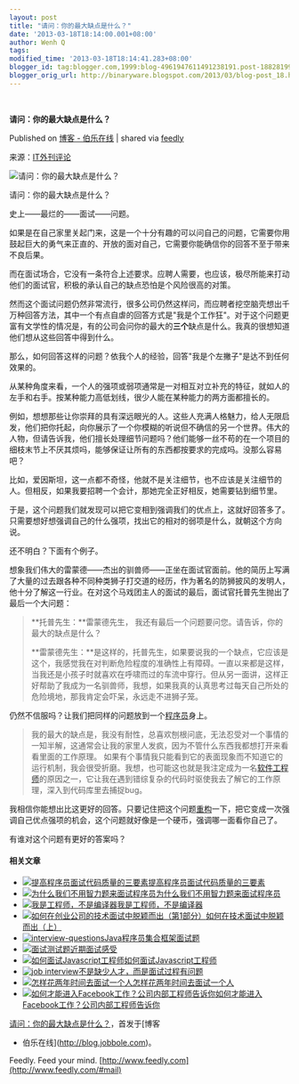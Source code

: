 ```yaml
---
layout: post
title: "请问：你的最大缺点是什么？"
date: '2013-03-18T18:14:00.001+08:00'
author: Wenh Q
tags:
modified_time: '2013-03-18T18:14:41.283+08:00'
blogger_id: tag:blogger.com,1999:blog-4961947611491238191.post-1882819937574958304
blogger_orig_url: http://binaryware.blogspot.com/2013/03/blog-post_18.html
---
```



  

**请问：你的最大缺点是什么？**

Published on [博客 -
伯乐在线](http://blog.jobbole.com/36124/?utm_source=rss&utm_medium=rss&utm_campaign=%25e8%25af%25b7%25e9%2597%25ae%25ef%25bc%259a%25e4%25bd%25a0%25e7%259a%2584%25e6%259c%2580%25e5%25a4%25a7%25e7%25bc%25ba%25e7%2582%25b9%25e6%2598%25af%25e4%25bb%2580%25e4%25b9%2588%25ef%25bc%259f)
| shared via [feedly](http://www.feedly.com)

来源：[IT外刊评论](http://www.aqee.net/how-to-answer-what-is-your-greatest-weakness/)

![请问：你的最大缺点是什么？](http://blog.jobbole.com/wp-content/uploads/2012/03/job-interview-300x219.jpg "请问：你的最大缺点是什么？")

请问：你的最大缺点是什么？

史上——最烂的——面试——问题。

如果是在自己家里关起门来，这是一个十分有趣的可以问自己的问题，它需要你用鼓起巨大的勇气来正直的、开放的面对自己，它需要你能确信你的回答不至于带来不良后果。

而在面试场合，它没有一条符合上述要求。应聘人需要，也应该，极尽所能来打动他们的面试官，积极的承认自己的缺点恐怕是个风险很高的对策。

然而这个面试问题仍然非常流行，很多公司仍然这样问，而应聘者挖空脑壳想出千万种回答方法，其中一个有点自虐的回答方式是"我是个工作狂"。对于这个问题更富有文学性的情况是，有的公司会问你的最大的**三个**缺点是什么。我真的很想知道他们想从这些回答中得到什么。

那么，如何回答这样的问题？依我个人的经验，回答"我是个左撇子"是达不到任何效果的。

从某种角度来看，一个人的强项或弱项通常是一对相互对立补充的特征，就如人的左手和右手。按某种能力高低划线，很少人能在某种能力的两方面都擅长的。

例如，想想那些让你崇拜的具有深远眼光的人。这些人充满人格魅力，给人无限启发，他们把你托起，向你展示了一个你模糊的听说但不确信的另一个世界。伟大的人物，但请告诉我，他们擅长处理细节问题吗？他们能够一丝不苟的在一个项目的细枝末节上不厌其烦吗，能够保证让所有的东西都按要求的完成吗。没那么容易吧？

比如，爱因斯坦，这一点都不奇怪，他就不是关注细节，也不应该是关注细节的人。但相反，如果我要招聘一个会计，那她完全正好相反，她需要钻到细节里。

于是，这个问题我们就发现可以把它变相到强调我们的优点上，这就好回答多了。只需要想好想强调自己的什么强项，找出它的相对的弱项是什么，就朝这个方向说。

还不明白？下面有个例子。

想象我们伟大的雷蒙德——杰出的驯兽师——正坐在面试官面前。他的简历上写满了大量的过去跟各种不同种类狮子打交道的经历，作为著名的防狮披风的发明人，他十分了解这一行业。在对这个马戏团主人的面试的最后，面试官托普先生抛出了最后一个大问题：

> **托普先生：**雷蒙德先生，
> 我还有最后一个问题要问您。请告诉，你的最大的缺点是什么？
>
> **雷蒙德先生：**是这样的，托普先生，如果要说我的一个缺点，它应该是这个，我感觉我在对判断危险程度的准确性上有障碍。一直以来都是这样，当我还是小孩子时就喜欢在呼啸而过的车流中穿行。但从另一面讲，这样正好帮助了我成为一名驯兽师，我想，如果我真的认真思考过每天自己所处的危险境地，那我肯定会吓呆，永远走不进狮子笼。

仍然不信服吗？让我们把同样的问题放到一个[程序员](http://blog.jobbole.com/821/ "程序员的本质")身上。

> 我的最大的缺点是，我没有耐性，总喜欢刨根问底，无法忍受对一个事情的一知半解，这通常会让我的家里人发疯，因为不管什么东西我都想打开来看看里面的工作原理。
> 如果有个事情我只能看到它的表面现象而不知道它的运行机制，我会很受折磨。我想，也可能这也就是我注定成为一名[软件工程师](http://blog.jobbole.com/344/ "明星软件工程师的10种特质")的原因之一，它让我在遇到错综复杂的代码时驱使我去了解它的工作原理，深入到代码库里去捕捉bug。

我相信你能想出比这更好的回答。只要记住把这个问题[重构](http://www.amazon.cn/gp/product/B003BY6PLK/ref=as_li_qf_sp_asin_il_tl?ie=UTF8&tag=vastwork-23&linkCode=as2&camp=536&creative=3200&creativeASIN=B003BY6PLK "重构:改善既有代码的设计")一下，把它变成一次强调自己优点强项的机会，这个问题就好像是一个硬币，强调哪一面看你自己了。

有谁对这个问题有更好的答案吗？

#### 相关文章

-   [![提高程序员面试代码质量的三要素](http://blog.jobbole.com/wp-content/uploads/2011/11/Web-Coding.png)](http://blog.jobbole.com/12076/)[提高程序员面试代码质量的三要素](http://blog.jobbole.com/12076/)
-   [![为什么我们不用智力题来面试程序员](http://blog.jobbole.com/wp-content/uploads/2012/01/puzzle-150x150.jpg)](http://blog.jobbole.com/12404/)[为什么我们不用智力题来面试程序员](http://blog.jobbole.com/12404/)
-   [![我是工程师，不是编译器](http://blog.jobbole.com/wp-content/uploads/2011/11/career-logo.jpg)](http://blog.jobbole.com/15418/)[我是工程师，不是编译器](http://blog.jobbole.com/15418/)
-   [![如何在创业公司的技术面试中脱颖而出（第1部分）](http://blog.jobbole.com/wp-content/uploads/2012/08/How-to-Ace-a-Startup-Engineering-Interview-150x150.jpg)](http://blog.jobbole.com/24937/)[如何在技术面试中脱颖而出（上）](http://blog.jobbole.com/24937/)
-   [![interview-questions](http://blog.jobbole.com/wp-content/uploads/2012/05/interview-questions-150x150.jpg)](http://blog.jobbole.com/19167/)[Java程序员集合框架面试题](http://blog.jobbole.com/19167/)
-   [![面试测试题](http://blog.jobbole.com/wp-content/uploads/2011/10/%E8%BF%91%E6%9C%9F%E9%9D%A2%E8%AF%95%E6%84%9F%E5%8F%97-150x150.png)](http://blog.jobbole.com/1585/)[近期面试感受](http://blog.jobbole.com/1585/)
-   [![如何面试Javascript工程师](http://blog.jobbole.com/wp-content/uploads/2011/06/javascript-logo.png)](http://blog.jobbole.com/6602/)[如何面试Javascript工程师](http://blog.jobbole.com/6602/)
-   [![job
    interview](http://blog.jobbole.com/wp-content/uploads/2012/03/job-interview-150x150.jpg)](http://blog.jobbole.com/15412/)[不是缺少人才，而是面试过程有问题](http://blog.jobbole.com/15412/)
-   [![怎样花两年时间去面试一个人](http://blog.jobbole.com/wp-content/uploads/2011/11/book-logo.jpg)](http://blog.jobbole.com/5204/)[怎样花两年时间去面试一个人](http://blog.jobbole.com/5204/)
-   [![如何才能进入Facebook工作？公司内部工程师告诉你](http://blog.jobbole.com/wp-content/uploads/2012/07/How-to-enter-Facebook1-150x150.jpg)](http://blog.jobbole.com/24117/)[如何才能进入Facebook工作？公司内部工程师告诉你](http://blog.jobbole.com/24117/)

[请问：你的最大缺点是什么？](http://blog.jobbole.com/36124/)，首发于[博客
- 伯乐在线](http://blog.jobbole.com)。



Feedly. Feed your mind.
[http://www.feedly.com](http://www.feedly.com/#mail)
